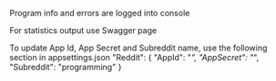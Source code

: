 Program info and errors are logged into console

For statistics output use Swagger page

To update App Id, App Secret and Subreddit name, use the following section in appsettings.json
"Reddit": {
    "AppId": "*",
    "AppSecret": "*",
    "Subreddit": "programming"
 }

